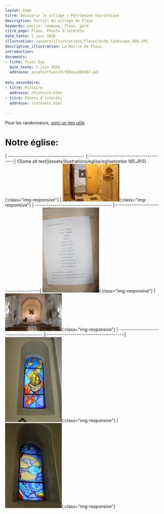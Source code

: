 ```yaml
---
layout: page
titre: Découvrir le village | Patrimoine touristique
description: Portail du village de Flaux
keywords: mairie, commune, flaux, gard
titre_page: Flaux, Points d'intérêts
date_texte: 1 juin 2020
illustration: /assets/illustrations/flauxcloche_landscape_980.JPG
description_illustration: La Mairie de Flaux.
introduction:
documents:
- fiche: Flyer Eau
  date_texte: 5 juin 2020
  addresse: assets/flyer/FLYEReau202007.pdf

menu_secondaire:
- titre: Histoire
  addresse: /histoire.html
- titre: Points d'intérêts
  addresse: /interets.html

---
```


Pour les randonneurs, [voici un lien utile](https://www.visorando.com/randonnee-flaux.html "parcours")

# Notre église:

| --------------------------------------- |:---------------------------------------:|
![Some alt text](assets/illustrations/eglise/eglisetombe 185.JPG){:class="img-responsive"}  |  ![Some alt text](assets/illustrations/eglise/eglisetombedeux.JPG){:class="img-responsive"} 
| --------------------------------------- |:---------------------------------------:|
![Some alt text](assets/illustrations/eglise/egliseexplic185.JPG){:class="img-responsive"}  |  ![Some alt text](assets/illustrations/eglise/egliseinterieurdeux185.JPG){:class="img-responsive"} 
| --------------------------------------- |:---------------------------------------:|
![Some alt text](assets/illustrations/eglise/eglisevitrailun185.JPG){:class="img-responsive"}  |  ![Some alt text](assets/illustrations/eglise/eglisevitraildeux185.JPG){:class="img-responsive"}


